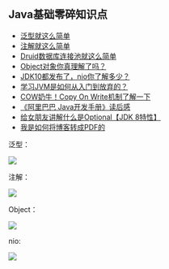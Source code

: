 ## Java基础零碎知识点 ##

- [泛型就这么简单](https://segmentfault.com/a/1190000014120746)
- [注解就这么简单](https://segmentfault.com/a/1190000014131722)
- [Druid数据库连接池就这么简单](https://segmentfault.com/a/1190000013997259)
- [Object对象你真理解了吗？](https://segmentfault.com/a/1190000014710646)
- [JDK10都发布了，nio你了解多少？](https://segmentfault.com/a/1190000014850886)
- [学习JVM是如何从入门到放弃的？](https://segmentfault.com/a/1190000015605327)
- [COW奶牛！Copy On Write机制了解一下](https://segmentfault.com/a/1190000016865958)
- [《阿里巴巴 Java开发手册》读后感](https://segmentfault.com/a/1190000017039261)
- [给女朋友讲解什么是Optional【JDK 8特性】](https://segmentfault.com/a/1190000017067661)
- [我是如何将博客转成PDF的](https://segmentfault.com/a/1190000017355154)

泛型：

![](https://i.imgur.com/E3JilMy.png)

注解：


![](https://i.imgur.com/FrvrE4L.png)

Object：

![](https://i.imgur.com/1LIn9zA.jpg)

nio:

![](https://i.imgur.com/gZ5D12K.jpg)



